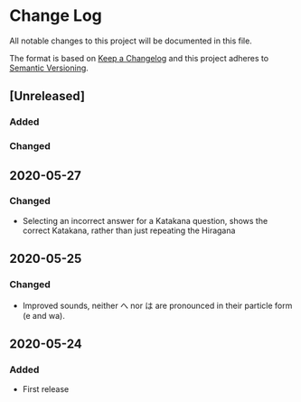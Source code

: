 # Change Log
All notable changes to this project will be documented in this file.

The format is based on [Keep a Changelog](http://keepachangelog.com/)
and this project adheres to [Semantic Versioning](http://semver.org/).

## [Unreleased]
### Added

### Changed

## 2020-05-27
### Changed
- Selecting an incorrect answer for a Katakana question, shows the correct Katakana, rather than
just repeating the Hiragana

## 2020-05-25
### Changed
- Improved sounds, neither へ nor は are pronounced in their particle form (e and wa).

## 2020-05-24
### Added
- First release
